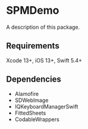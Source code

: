 # SPMDemo

A description of this package.

## Requirements
Xcode 13+, iOS 13+, Swift 5.4+

## Dependencies
 + Alamofire
 + SDWebImage
 + IQKeyboardManagerSwift
 + FittedSheets
 + CodableWrappers
